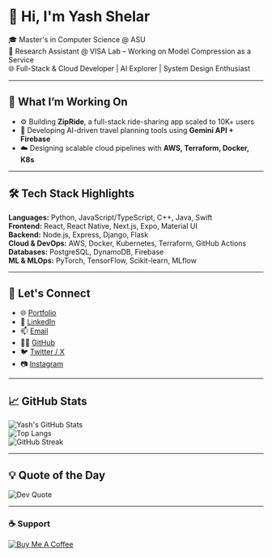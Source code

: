 # 👋 Hi, I'm Yash Shelar

🎓 Master's in Computer Science @ ASU  
🔭 Research Assistant @ VISA Lab – Working on Model Compression as a Service  
🌐 Full-Stack & Cloud Developer | AI Explorer | System Design Enthusiast  

---

## 🚀 What I’m Working On

- ⚙️ Building **ZipRide**, a full-stack ride-sharing app scaled to 10K+ users  
- 🤖 Developing AI-driven travel planning tools using **Gemini API + Firebase**  
- ☁️ Designing scalable cloud pipelines with **AWS, Terraform, Docker, K8s**

---

## 🛠 Tech Stack Highlights

**Languages:** Python, JavaScript/TypeScript, C++, Java, Swift  
**Frontend:** React, React Native, Next.js, Expo, Material UI  
**Backend:** Node.js, Express, Django, Flask  
**Cloud & DevOps:** AWS, Docker, Kubernetes, Terraform, GitHub Actions  
**Databases:** PostgreSQL, DynamoDB, Firebase  
**ML & MLOps:** PyTorch, TensorFlow, Scikit-learn, MLflow  

---

## 🔗 Let's Connect

- 🌐 [Portfolio](https://yashshelar.com)  
- 💼 [LinkedIn](https://linkedin.com/in/shelar-yash)  
- 📫 [Email](mailto:yshelar2000@gmail.com)  
- 🧑‍💻 [GitHub](https://github.com/YashShelar007)  
- 🐦 [Twitter / X](https://x.com/yashshelar30)  
- 📷 [Instagram](https://instagram.com/yash.shelar30)

---

## 📈 GitHub Stats

![Yash's GitHub Stats](https://github-readme-stats.vercel.app/api?username=YashShelar007&show_icons=true&theme=dark)  
![Top Langs](https://github-readme-stats.vercel.app/api/top-langs/?username=YashShelar007&layout=compact&theme=dark)  
![GitHub Streak](https://streak-stats.demolab.com?user=YashShelar007&theme=dark)

---

## 💡 Quote of the Day
![Dev Quote](https://quotes-github-readme.vercel.app/api?type=horizontal&theme=radical)

---

### ☕ Support
[![Buy Me A Coffee](https://img.shields.io/badge/-Buy%20Me%20a%20Coffee-black?style=for-the-badge&logo=buy-me-a-coffee&logoColor=white)](https://buymeacoffee.com/thatcloudguy)

